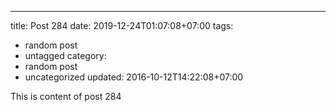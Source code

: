 ---
title: Post 284
date: 2019-12-24T01:07:08+07:00
tags:
  - random post
  - untagged
category:
  - random post
  - uncategorized
updated: 2016-10-12T14:22:08+07:00

This is content of post 284
